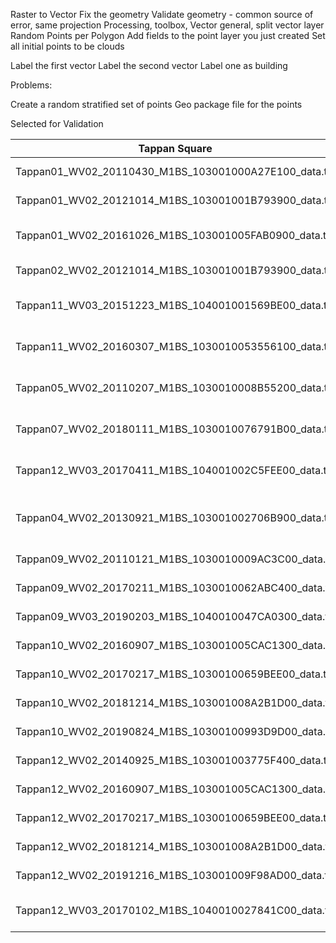 Raster to Vector
Fix the geometry
Validate geometry - common source of error, same projection
Processing, toolbox, Vector general, split vector layer
Random Points per Polygon
Add fields to the point layer you just created
Set all initial points to be clouds

Label the first vector
Label the second vector
Label one as building


Problems:

Create a random stratified set of points
Geo package file for the points


Selected for Validation

| Tappan Square | Notes |
| ------------- | ----- |
Tappan01_WV02_20110430_M1BS_103001000A27E100_data.tif | tiny clouds | good, no clouds - done
Tappan01_WV02_20121014_M1BS_103001001B793900_data.tif | tiny clouds | pretty good some clouds - done
Tappan01_WV02_20161026_M1BS_103001005FAB0900_data.tif | some thin clouds | good, no clouds - done
Tappan02_WV02_20121014_M1BS_103001001B793900_data.tif | tiny clouds | pretty good, some clouds - done
Tappan11_WV03_20151223_M1BS_104001001569BE00_data.tif | tiny to no clouds | - done
Tappan11_WV02_20160307_M1BS_1030010053556100_data.tif | tiny to no clouds | - done
Tappan05_WV02_20110207_M1BS_1030010008B55200_data.tif | tiny to no clouds | no clouds - done
Tappan07_WV02_20180111_M1BS_1030010076791B00_data.tif | tiny to no clouds | - done
Tappan12_WV03_20170411_M1BS_104001002C5FEE00_data.tif | fully thin clouds | - done
Tappan04_WV02_20130921_M1BS_103001002706B900_data.tif | big clouds, several clouds | missed some clouds - done
Tappan09_WV02_20110121_M1BS_1030010009AC3C00_data.tif | some clouds | did okay - done
Tappan09_WV02_20170211_M1BS_1030010062ABC400_data.tif | several clouds | really bad, missed many - done
Tappan09_WV03_20190203_M1BS_1040010047CA0300_data.tif | fully cloudy | really good, lots of clouds - done
Tappan10_WV02_20160907_M1BS_103001005CAC1300_data.tif | fully cloudy | really good - done
Tappan10_WV02_20170217_M1BS_10300100659BEE00_data.tif | fully cloudy | really good - done
Tappan10_WV02_20181214_M1BS_103001008A2B1D00_data.tif | fully cloudy | really good - done
Tappan10_WV02_20190824_M1BS_10300100993D9D00_data.tif | fully cloudy | really good - done
Tappan12_WV02_20140925_M1BS_103001003775F400_data.tif | fully cloudy | okay, some field - done
Tappan12_WV02_20160907_M1BS_103001005CAC1300_data.tif | some clouds | okay - done
Tappan12_WV02_20170217_M1BS_10300100659BEE00_data.tif | several clouds | okay, some field - done
Tappan12_WV02_20181214_M1BS_103001008A2B1D00_data.tif | several clouds | - done
Tappan12_WV02_20191216_M1BS_103001009F98AD00_data.tif | fully cloudy | - done
Tappan12_WV03_20170102_M1BS_1040010027841C00_data.tif | some thin clouds | - done
